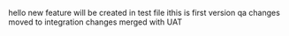 hello 
new feature will be created in test file 
ithis is first version qa
changes moved to integration
changes merged with UAT
